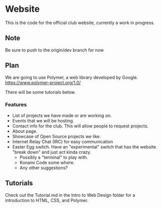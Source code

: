 # Website
This is the code for the official club website, currently a work in progress.

## Note

Be sure to push to the origin/dev branch for now

## Plan

We are going to use Polymer, a web library developed by Google.
https://www.polymer-project.org/1.0/

There will be some tutorials below.

### Features  

- List of projects we have made or are working on.
- Events that we will be hosting.
- Contact info for the club. This will allow people to request projects.
- About page.
- Showcase of Open Source projects we like.
- Internet Relay Chat (IRC) for easy communication
- Easter Egg switch. Have an "experimental" switch that has the website "break down" and just act kinda crazy.
  - Possibly a "terminal" to play with.
  - Konami Code some where.
  - Any other suggestions?

## Tutorials

Check out the Tutorial.md in the Intro to Web Design folder for a introduction to HTML, CSS, and Polymer.
